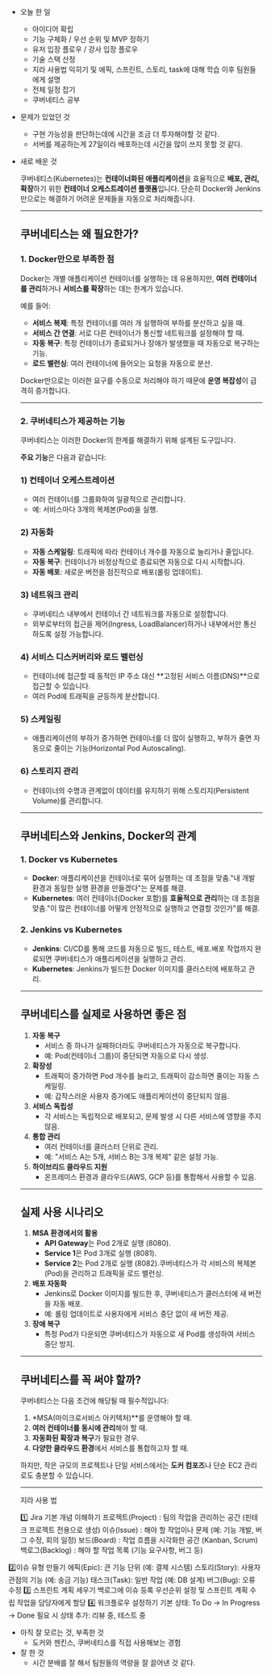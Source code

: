 - 오늘 한 일
    - 아이디어 확립
    - 기능 구체화 / 우선 순위 및 MVP 정하기
    - 유저 입장 플로우 / 강사 입장 플로우
    - 기술 스택 산정
    - 지라 사용법 익히기 및  에픽, 스프린트, 스토리, task에 대해 학습 이후 팀원들에게 설명
    - 전체 일정 잡기
    - 쿠버네티스 공부
- 문제가 있었던 것
    - 구현 가능성을 판단하는데에 시간을 조금 더 투자해야할 것 같다.
    - 서버를 제공하는게 27일이라 배포하는데 시간을 많이 쓰지 못할 것 같다.
- 새로 배운 것
    
    쿠버네티스(Kubernetes)는 **컨테이너화된 애플리케이션**을 효율적으로 **배포, 관리, 확장**하기 위한 **컨테이너 오케스트레이션 플랫폼**입니다. 단순히 Docker와 Jenkins만으로는 해결하기 어려운 문제들을 자동으로 처리해줍니다.
    
    ---
    
    ## **쿠버네티스는 왜 필요한가?**
    
    ### **1. Docker만으로 부족한 점**
    
    Docker는 개별 애플리케이션 컨테이너를 실행하는 데 유용하지만, **여러 컨테이너를 관리**하거나 **서비스를 확장**하는 데는 한계가 있습니다.
    
    예를 들어:
    
    - **서비스 복제**: 특정 컨테이너를 여러 개 실행하여 부하를 분산하고 싶을 때.
    - **서비스 간 연결**: 서로 다른 컨테이너가 통신할 네트워크를 설정해야 할 때.
    - **자동 복구**: 특정 컨테이너가 종료되거나 장애가 발생했을 때 자동으로 복구하는 기능.
    - **로드 밸런싱**: 여러 컨테이너에 들어오는 요청을 자동으로 분산.
    
    Docker만으로는 이러한 요구를 수동으로 처리해야 하기 때문에 **운영 복잡성**이 급격히 증가합니다.
    
    ---
    
    ### **2. 쿠버네티스가 제공하는 기능**
    
    쿠버네티스는 이러한 Docker의 한계를 해결하기 위해 설계된 도구입니다.
    
    **주요 기능**은 다음과 같습니다:
    
    ### **1) 컨테이너 오케스트레이션**
    
    - 여러 컨테이너를 그룹화하여 일괄적으로 관리합니다.
    - 예: 서비스마다 3개의 복제본(Pod)을 실행.
    
    ### **2) 자동화**
    
    - **자동 스케일링**: 트래픽에 따라 컨테이너 개수를 자동으로 늘리거나 줄입니다.
    - **자동 복구**: 컨테이너가 비정상적으로 종료되면 자동으로 다시 시작합니다.
    - **자동 배포**: 새로운 버전을 점진적으로 배포(롤링 업데이트).
    
    ### **3) 네트워크 관리**
    
    - 쿠버네티스 내부에서 컨테이너 간 네트워크를 자동으로 설정합니다.
    - 외부로부터의 접근을 제어(Ingress, LoadBalancer)하거나 내부에서만 통신하도록 설정 가능합니다.
    
    ### **4) 서비스 디스커버리와 로드 밸런싱**
    
    - 컨테이너에 접근할 때 동적인 IP 주소 대신 **고정된 서비스 이름(DNS)**으로 접근할 수 있습니다.
    - 여러 Pod에 트래픽을 균등하게 분산합니다.
    
    ### **5) 스케일링**
    
    - 애플리케이션의 부하가 증가하면 컨테이너를 더 많이 실행하고, 부하가 줄면 자동으로 줄이는 기능(Horizontal Pod Autoscaling).
    
    ### **6) 스토리지 관리**
    
    - 컨테이너의 수명과 관계없이 데이터를 유지하기 위해 스토리지(Persistent Volume)를 관리합니다.
    
    ---
    
    ## **쿠버네티스와 Jenkins, Docker의 관계**
    
    ### **1. Docker vs Kubernetes**
    
    - **Docker**: 애플리케이션을 컨테이너로 묶어 실행하는 데 초점을 맞춤."내 개발 환경과 동일한 실행 환경을 만들겠다"는 문제를 해결.
    - **Kubernetes**: 여러 컨테이너(Docker 포함)를 **효율적으로 관리**하는 데 초점을 맞춤."이 많은 컨테이너를 어떻게 안정적으로 실행하고 연결할 것인가"를 해결.
    
    ### **2. Jenkins vs Kubernetes**
    
    - **Jenkins**: CI/CD를 통해 코드를 자동으로 빌드, 테스트, 배포.배포 작업까지 완료되면 쿠버네티스가 애플리케이션을 실행하고 관리.
    - **Kubernetes**: Jenkins가 빌드한 Docker 이미지를 클러스터에 배포하고 관리.
    
    ---
    
    ## **쿠버네티스를 실제로 사용하면 좋은 점**
    
    1. **자동 복구**
        - 서비스 중 하나가 실패하더라도 쿠버네티스가 자동으로 복구합니다.
        - 예: Pod(컨테이너 그룹)이 중단되면 자동으로 다시 생성.
    2. **확장성**
        - 트래픽이 증가하면 Pod 개수를 늘리고, 트래픽이 감소하면 줄이는 자동 스케일링.
        - 예: 갑작스러운 사용자 증가에도 애플리케이션이 중단되지 않음.
    3. **서비스 독립성**
        - 각 서비스는 독립적으로 배포되고, 문제 발생 시 다른 서비스에 영향을 주지 않음.
    4. **통합 관리**
        - 여러 컨테이너를 클러스터 단위로 관리.
        - 예: "서비스 A는 5개, 서비스 B는 3개 복제" 같은 설정 가능.
    5. **하이브리드 클라우드 지원**
        - 온프레미스 환경과 클라우드(AWS, GCP 등)를 통합해서 사용할 수 있음.
    
    ---
    
    ## **실제 사용 시나리오**
    
    1. **MSA 환경에서의 활용**
        - **API Gateway**는 Pod 2개로 실행 (8080).
        - **Service 1**은 Pod 3개로 실행 (8081).
        - **Service 2**는 Pod 2개로 실행 (8082).쿠버네티스가 각 서비스의 복제본(Pod)을 관리하고 트래픽을 로드 밸런싱.
    2. **배포 자동화**
        - Jenkins로 Docker 이미지를 빌드한 후, 쿠버네티스가 클러스터에 새 버전을 자동 배포.
        - 예: 롤링 업데이트로 사용자에게 서비스 중단 없이 새 버전 제공.
    3. **장애 복구**
        - 특정 Pod가 다운되면 쿠버네티스가 자동으로 새 Pod를 생성하여 서비스 중단 방지.
    
    ---
    
    ## **쿠버네티스를 꼭 써야 할까?**
    
    쿠버네티스는 다음 조건에 해당될 때 필수적입니다:
    
    1. *MSA(마이크로서비스 아키텍처)**를 운영해야 할 때.
    2. **여러 컨테이너를 동시에 관리**해야 할 때.
    3. **자동화된 확장과 복구**가 필요한 경우.
    4. **다양한 클라우드 환경**에서 서비스를 통합하고자 할 때.
    
    하지만, 작은 규모의 프로젝트나 단일 서비스에서는 **도커 컴포즈**나 단순 EC2 관리로도 충분할 수 있습니다.
    
    ---
    
    지라 사용 법
    
    1️⃣ Jira 기본 개념 이해하기
    프로젝트(Project) : 팀의 작업을 관리하는 공간 (핀테크 프로젝트 전용으로 생성)
    이슈(Issue) : 해야 할 작업이나 문제 (예: 기능 개발, 버그 수정, 회의 일정)
    보드(Board) : 작업 흐름을 시각화한 공간 (Kanban, Scrum)
    백로그(Backlog) : 해야 할 작업 목록 (기능 요구사항, 버그 등)
    
2️⃣이슈 유형 만들기
에픽(Epic): 큰 기능 단위 (예: 결제 시스템)
스토리(Story): 사용자 관점의 기능 (예: 송금 기능)
태스크(Task): 일반 작업 (예: DB 설계)
버그(Bug): 오류 수정
    3️⃣ 스프린트 계획 세우기
백로그에 이슈 등록
우선순위 설정 및 스프린트 계획 수립
작업을 담당자에게 할당
   4️⃣ 워크플로우 설정하기
기본 상태: To Do → In Progress → Done
필요 시 상태 추가: 리뷰 중, 테스트 중
    
- 아직 잘 모르는 것, 부족한 것
    - 도커와 젠킨스, 쿠버네티스를 직접 사용해보는 경험
- 잘 한 것
    - 시간 분배를 잘 해서 팀원들의 역량을 잘 끌어낸 것 같다.